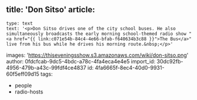title: 'Don Sitso'
article:
  -
    type: text
    text: '<p>Don Sitso drives one of the city school buses. He also simultaneously broadcasts the early morning school-themed radio show "<a href="{{ link:c071e54b-84c4-4e66-bfab-f640634b3c88 }}">The Bus</a>" live from his bus while he drives his morning route.&nbsp;</p>'
images: 'https://thiseveningsshow.s3.amazonaws.com/wiki/don-sitso.png'
author: 0fdcfcab-9dc5-4bdc-a78c-4fa4eca4e4e5
import_id: 30dc92fb-4956-479b-a43c-99fdf4ce4837
id: 4fa6665f-8ec4-40d0-9931-60f5eff09d15
tags:
  - people
  - radio-hosts
